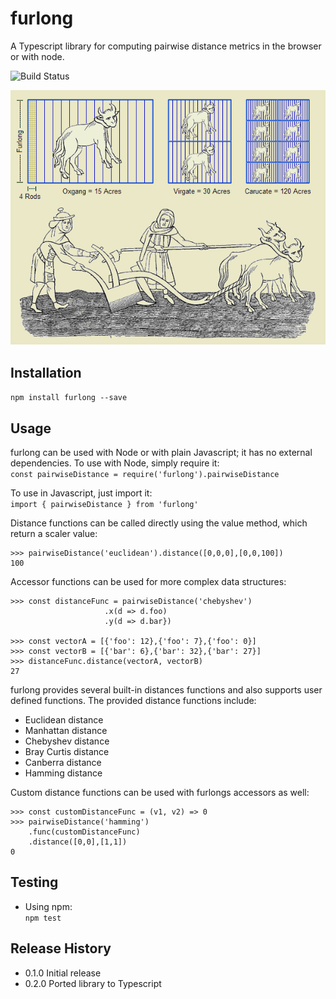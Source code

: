 furlong
=========

A Typescript library for computing pairwise distance metrics in the browser or with node.

![Build Status](https://github.com/seth-brown/furlong/workflows/Build%20Status/badge.svg)

![](furlong.jpg)

## Installation

`npm install furlong --save`

## Usage

furlong can be used with Node or with plain Javascript; it has no external dependencies. To use with Node, simply require it:  
```const pairwiseDistance = require('furlong').pairwiseDistance```

To use in Javascript, just import it:  
```import { pairwiseDistance } from 'furlong'```

Distance functions can be called directly using the value method, which return a scaler value:

``` 
>>> pairwiseDistance('euclidean').distance([0,0,0],[0,0,100])
100
```

Accessor functions can be used for more complex data structures:
```
>>> const distanceFunc = pairwiseDistance('chebyshev')
                     .x(d => d.foo)
                     .y(d => d.bar})

>>> const vectorA = [{'foo': 12},{'foo': 7},{'foo': 0}]
>>> const vectorB = [{'bar': 6},{'bar': 32},{'bar': 27}]
>>> distanceFunc.distance(vectorA, vectorB)
27
```

furlong provides several built-in distances functions and also supports user defined functions. The provided distance functions include:

* Euclidean distance
* Manhattan distance
* Chebyshev distance
* Bray Curtis distance
* Canberra distance 
* Hamming distance

Custom distance functions can be used with furlongs accessors as well:

```
>>> const customDistanceFunc = (v1, v2) => 0
>>> pairwiseDistance('hamming')
    .func(customDistanceFunc)
    .distance([0,0],[1,1])
0
```

## Testing

* Using npm:  
  `npm test`

## Release History

* 0.1.0 Initial release
* 0.2.0 Ported library to Typescript
